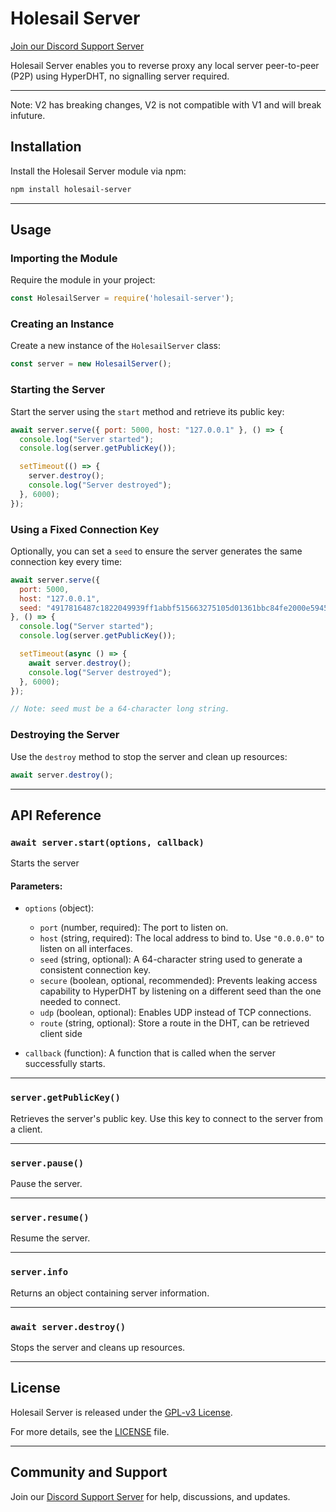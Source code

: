 # Holesail Server

[Join our Discord Support Server](https://discord.gg/TQVacE7Vnj)

Holesail Server enables you to reverse proxy any local server peer-to-peer (P2P) using HyperDHT, no signalling server
required.

----------

Note: V2 has breaking changes, V2 is not compatible with V1 and will break infuture.

## Installation

Install the Holesail Server module via npm:

```bash
npm install holesail-server
```

----------

## Usage

### Importing the Module

Require the module in your project:

```javascript
const HolesailServer = require('holesail-server');
```

### Creating an Instance

Create a new instance of the `HolesailServer` class:

```javascript
const server = new HolesailServer();
```

### Starting the Server

Start the server using the `start` method and retrieve its public key:

```javascript
await server.serve({ port: 5000, host: "127.0.0.1" }, () => {
  console.log("Server started");
  console.log(server.getPublicKey());

  setTimeout(() => {
    server.destroy();
    console.log("Server destroyed");
  }, 6000);
});

```

### Using a Fixed Connection Key

Optionally, you can set a `seed` to ensure the server generates the same connection key every time:

```javascript
await server.serve({
  port: 5000,
  host: "127.0.0.1",
  seed: "4917816487c1822049939ff1abbf515663275105d01361bbc84fe2000e594539"
}, () => {
  console.log("Server started");
  console.log(server.getPublicKey());

  setTimeout(async () => {
    await server.destroy();
    console.log("Server destroyed");
  }, 6000);
});

// Note: seed must be a 64-character long string.

```

### Destroying the Server

Use the `destroy` method to stop the server and clean up resources:

```javascript
await server.destroy();
```

----------

## API Reference

### `await server.start(options, callback)`

Starts the server

#### Parameters:

- `options` (object):

    - `port` (number, required): The port to listen on.
    - `host` (string, required): The local address to bind to. Use `"0.0.0.0"` to listen on all interfaces.
    - `seed` (string, optional): A 64-character string used to generate a consistent connection key.
    - `secure` (boolean, optional, recommended): Prevents leaking access capability to HyperDHT by listening on a
      different seed than the one needed to connect.
    - `udp` (boolean, optional): Enables UDP instead of TCP connections.
    - `route` (string, optional): Store a route in the DHT, can be retrieved client side
- `callback` (function): A function that is called when the server successfully starts.

----------

### `server.getPublicKey()`

Retrieves the server's public key. Use this key to connect to the server from a client.

----------

### `server.pause()`

Pause the server.

----------

### `server.resume()`

Resume the server.

----------

### `server.info`

Returns an object containing server information.

----------

### `await server.destroy()`

Stops the server and cleans up resources.

----------

## License

Holesail Server is released under the [GPL-v3 License](https://www.gnu.org/licenses/gpl-3.0.en.html).

For more details, see the [LICENSE](https://www.gnu.org/licenses/gpl-3.0.en.html) file.

----------

## Community and Support

Join our [Discord Support Server](https://discord.gg/TQVacE7Vnj) for help, discussions, and updates.

